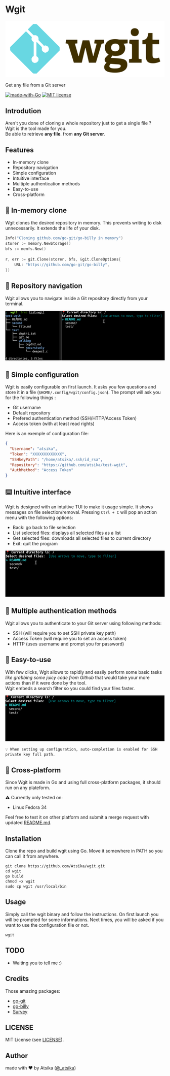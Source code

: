# Wgit

<div align="center">
    <img src="doc/img/wgit_logo.png">
</div>

Get any file from a Git server

[![made-with-Go](https://img.shields.io/badge/Made%20with-Go-blue.svg)](http://golang.org)  [![MIT license](https://img.shields.io/badge/License-MIT-blue.svg)](https://lbesson.mit-license.org/)

## Introdution

Aren't you done of cloning a whole repository just to get a single file ?  
Wgit is the tool made for you.  
Be able to retrieve **any file**. from **any Git server**.

## Features

* In-memory clone
* Repository navigation
* Simple configuration
* Intuitive interface
* Multiple authentication methods
* Easy-to-use
* Cross-platform

## 🧠 In-memory clone

Wgit clones the desired repository in memory. This prevents writing to disk unnecessarily. It extends the life of your disk.

```go
Info("Cloning github.com/go-git/go-billy in memory")
storer := memory.NewStorage()
bfs := memfs.New()

r, err := git.Clone(storer, bfs, &git.CloneOptions{
    URL: "https://github.com/go-git/go-billy",
})
```

## 🚢 Repository navigation

Wgit allows you to navigate inside a Git repository directly from your terminal.

<div align="center">
    <img src="doc/img/wgit_navigation.gif">
</div>

## 📄 Simple configuration

Wgit is easily configurable on first launch. It asks you few questions and store it in a file (`$HOME/.config/wgit/config.json`). The prompt will ask you for the following things :
* Git username
* Default repository
* Prefered authentication method (SSH/HTTP/Access Token)
* Access token (with at least read rights)

Here is an exemple of configuration file:
```json
{
  "Username": "atsika",
  "Token": "XXXXXXXXXXXXX",
  "SSHkeyPath": "/home/atsika/.ssh/id_rsa",
  "Repository": "https://github.com/atsika/test-wgit",
  "AuthMethod": "Access Token"
}
```

## ⌨️ Intuitive interface

Wgit is designed with an intuitive TUI to make it usage simple. It shows messages on file selection/removal. Pressing `Ctrl + C` will pop an action menu with the following options:
* Back: go back to file selection
* List selected files: displays all selected files as a list
* Get selected files: downloads all selected files to current directory
* Exit: quit the program

<div align="center">
    <img src="doc/img/wgit_interface.gif">
</div>

## 🔑 Multiple authentication methods

Wgit allows you to authenticate to your Git server using following methods:
* SSH (will require you to set SSH private key path)
* Access Token (will require you to set an access token)
* HTTP (uses username and prompt you for password)

## 🔰 Easy-to-use

With few clicks, Wgit allows to rapidly and easily perform some basic tasks _like grabbing some juicy code from Github_ that would take your more actions than if it were done by the tool.  
Wgit embeds a search filter so you could find your files faster.

<div align="center">
    <img src="doc/img/wgit_filter.gif">
</div>

    💡 When setting up configuration, auto-completion is enabled for SSH private key full path.

## 🤝 Cross-platform

Since Wgit is made in Go and using full cross-platform packages, it should run on any plateform.

⚠️ Currently only tested on:
* Linux Fedora 34

Feel free to test it on other platform and submit a merge request with updated [README.md](README.md).

## Installation

Clone the repo and build wgit using Go. Move it somewhere in PATH so you can call it from anywhere.

```
git clone https://github.com/Atsika/wgit.git
cd wgit
go build
chmod +x wgit
sudo cp wgit /usr/local/bin
```

## Usage

Simply call the wgit binary and follow the instructions. On first launch you will be prompted for some informations. Next times, you will be asked if you want to use the configuration file or not.

```
wgit
```

## TODO

* Waiting you to tell me :)

## Credits

Those amazing packages:
* [go-git](https://github.com/go-git/go-git)
* [go-billy](github.com/go-git/go-billy)
* [Survey](https://github.com/AlecAivazis/survey)

## LICENSE

MIT License (see [LICENSE](LICENSE)).

## Author

made with ❤️ by Atsika ([@_atsika](https://twitter.com/_atsika))